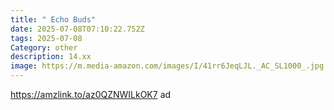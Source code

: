 ```yaml
---
title: " Echo Buds"
date: 2025-07-08T07:10:22.752Z
tags: 2025-07-08
Category: other
description: 14.xx
image: https://m.media-amazon.com/images/I/41rr6JeqLJL._AC_SL1000_.jpg
---
```

https://amzlink.to/az0QZNWILkOK7 ad